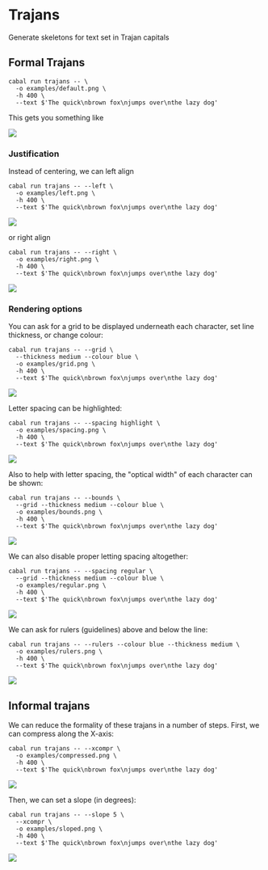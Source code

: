 # Trajans

Generate skeletons for text set in Trajan capitals

## Formal Trajans

```
cabal run trajans -- \
  -o examples/default.png \
  -h 400 \
  --text $'The quick\nbrown fox\njumps over\nthe lazy dog'
```

This gets you something like

![](examples/default.png)

### Justification

Instead of centering, we can left align

```
cabal run trajans -- --left \
  -o examples/left.png \
  -h 400 \
  --text $'The quick\nbrown fox\njumps over\nthe lazy dog'
```

![](examples/left.png)

or right align

```
cabal run trajans -- --right \
  -o examples/right.png \
  -h 400 \
  --text $'The quick\nbrown fox\njumps over\nthe lazy dog'
```

![](examples/right.png)

### Rendering options

You can ask for a grid to be displayed underneath each character, set line
thickness, or change colour:

```
cabal run trajans -- --grid \
  --thickness medium --colour blue \
  -o examples/grid.png \
  -h 400 \
  --text $'The quick\nbrown fox\njumps over\nthe lazy dog'
```

![](examples/grid.png)

Letter spacing can be highlighted:

```
cabal run trajans -- --spacing highlight \
  -o examples/spacing.png \
  -h 400 \
  --text $'The quick\nbrown fox\njumps over\nthe lazy dog'
```

![](examples/spacing.png)

Also to help with letter spacing, the "optical width" of each character can
be shown:

```
cabal run trajans -- --bounds \
  --grid --thickness medium --colour blue \
  -o examples/bounds.png \
  -h 400 \
  --text $'The quick\nbrown fox\njumps over\nthe lazy dog'
```

![](examples/bounds.png)

We can also disable proper letting spacing altogether:

```
cabal run trajans -- --spacing regular \
  --grid --thickness medium --colour blue \
  -o examples/regular.png \
  -h 400 \
  --text $'The quick\nbrown fox\njumps over\nthe lazy dog'
```

![](examples/regular.png)

We can ask for rulers (guidelines) above and below the line:

```
cabal run trajans -- --rulers --colour blue --thickness medium \
  -o examples/rulers.png \
  -h 400 \
  --text $'The quick\nbrown fox\njumps over\nthe lazy dog'
```

![](examples/rulers.png)

## Informal trajans

We can reduce the formality of these trajans in a number of steps.
First, we can compress along the X-axis:

```
cabal run trajans -- --xcompr \
  -o examples/compressed.png \
  -h 400 \
  --text $'The quick\nbrown fox\njumps over\nthe lazy dog'
```

![](examples/compressed.png)

Then, we can set a slope (in degrees):

```
cabal run trajans -- --slope 5 \
  --xcompr \
  -o examples/sloped.png \
  -h 400 \
  --text $'The quick\nbrown fox\njumps over\nthe lazy dog'
```

![](examples/sloped.png)
